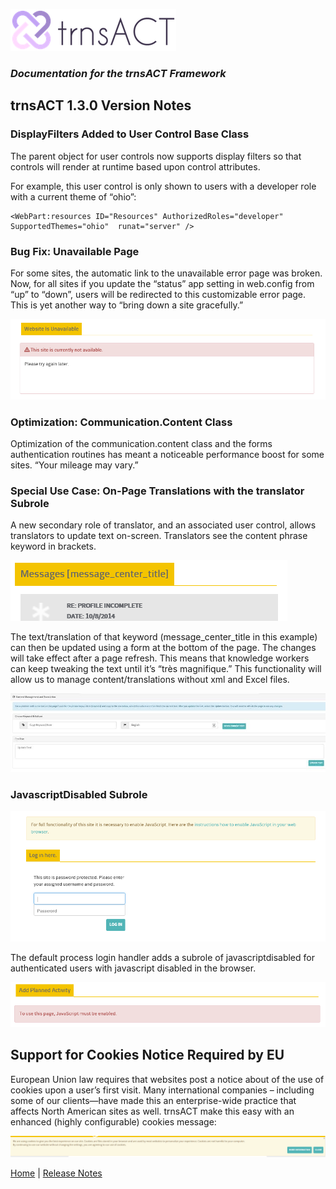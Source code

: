 ![Logo](../img/logo_default.png)  

### *Documentation for the trnsACT Framework*

## trnsACT 1.3.0 Version Notes

### DisplayFilters Added to User Control Base Class

The parent object for user controls now supports display filters so that controls will render at runtime based upon control attributes. 

For example, this user control is only shown to users with a developer role with a current theme of “ohio”: 

    <WebPart:resources ID="Resources" AuthorizedRoles="developer" SupportedThemes="ohio"  runat="server" /> 


### Bug Fix: Unavailable Page

For some sites, the automatic link to the unavailable error page was broken. Now, for all sites if you update the “status” app setting in web.config from “up” to “down”, users will be redirected to this customizable error page. This is yet another way to “bring down a site gracefully.”

![Unavailable](../img/WebsiteUnavailable.png)

### Optimization: Communication.Content Class

Optimization of the communication.content class  and the forms authentication routines has meant a noticeable performance boost for some sites. “Your mileage may vary.”

### Special Use Case: On-Page Translations with the translator Subrole

A new secondary role of translator, and an associated user control, allows translators to update text on-screen. Translators see the content phrase keyword in brackets.

 ![OnPageTranslation](../img/OnPageTranslation.png)

 The text/translation of that keyword (message_center_title in this example) can then be updated using a form at the bottom of the page. The changes will take effect after a page refresh. This means that knowledge workers can keep tweaking the text until it’s “très magnifique.” This functionality will allow us to manage content/translations without xml and Excel files.

 ![TranslationPanel](../img/TranslationPanel.jpg)

 ### JavascriptDisabled Subrole

 ![JavascriptDisabled](../img/JavascriptDisabled.png)

 The default process login handler adds a subrole of javascriptdisabled for authenticated users with javascript disabled in the browser.

 ![JavascriptDisabled2](../img/JavascriptDisabled2.png)

## Support for Cookies Notice Required by EU

European Union law requires that websites post a notice about of the use of cookies upon a user’s first visit. Many international companies – including some of our clients—have made this an enterprise-wide practice that affects North American sites as well. trnsACT make this easy with an enhanced (highly configurable) cookies message:

 ![CookiesNotice](../img/CookiesNotice.png)

[Home](../README.md) | [Release Notes](releasenotes.md)